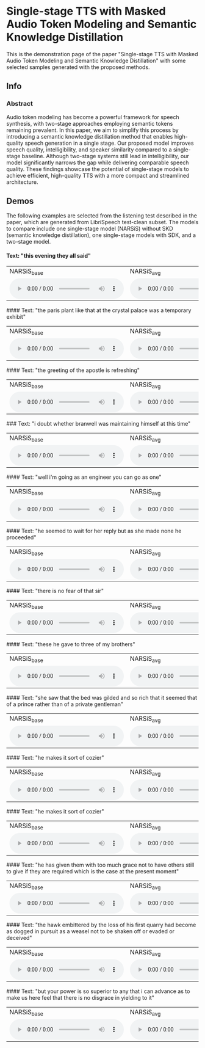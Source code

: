 # Single-stage TTS with Masked Audio Token Modeling and Semantic Knowledge Distillation

This is the demonstration page of the paper "Single-stage TTS with Masked Audio Token Modeling and Semantic Knowledge Distillation" with some selected samples generated with the proposed methods.

## Info

### Abstract

Audio token modeling has become a powerful framework for speech synthesis, with two-stage approaches employing semantic tokens remaining prevalent. In this paper, we aim to simplify this process by introducing a semantic knowledge distillation method that enables high- quality speech generation in a single stage. Our proposed model improves speech quality, intelligibility, and speaker similarity compared to a single- stage baseline. Although two-stage systems still lead in intelligibility, our model significantly narrows the gap while delivering comparable speech quality. These findings showcase the potential of single-stage models to achieve efficient, high-quality TTS with a more compact and streamlined architecture.

## Demos

The following examples are selected from the listening test described in the paper, which are generated from LibriSpeech test-clean subset. The models to compare include one single-stage model (NARSiS) without SKD (semantic knowledge distillation), one single-stage models with SDK, and a two-stage model.

#### Text: "this evening they all said"
<html>
<table>
  <tr>
    <td>
      NARSiS<sub>base</sub>
    </td>
    <td>
      NARSiS<sub>avg</sub>
    </td>
    <td>
      NAT 2-stage
    </td>
    <td>
      Ground truth
    </td>
  </tr>
  <tr> 
    <td>
        <audio controls>
        <source src="audios/672-122797-0028.vanilla.wav">
        </audio>
    </td>
    <td>
        <audio controls>
        <source src="audios/672-122797-0028.avg.wav">
        </audio>
    </td>
    <td>
        <audio controls>
        <source src="audios/672-122797-0028.2stages.wav">
        </audio>
    </td>
    <td>
        <audio controls>
        <source src="audios/672-122797-0028.gt.wav">
        </audio>
    </td>
  </tr>
</table>
</html>
#### Text: "the paris plant like that at the crystal palace was a temporary exhibit"
<html>
<table>
  <tr>
    <td>
      NARSiS<sub>base</sub>
    </td>
    <td>
      NARSiS<sub>avg</sub>
    </td>
    <td>
      NAT 2-stage
    </td>
    <td>
      Ground truth
    </td>
  </tr>
  <tr> 
    <td>
        <audio controls>
        <source src="audios/2300-131720-0000.vanilla.wav">
        </audio>
    </td>
    <td>
        <audio controls>
        <source src="audios/2300-131720-0000.avg.wav">
        </audio>
    </td>
    <td>
        <audio controls>
        <source src="audios/2300-131720-0000.2stages.wav">
        </audio>
    </td>
    <td>
        <audio controls>
        <source src="audios/2300-131720-0000.gt.wav">
        </audio>
    </td>
  </tr>
</table>
</html>
#### Text: "the greeting of the apostle is refreshing"
<html>
<table>
  <tr>
    <td>
      NARSiS<sub>base</sub>
    </td>
    <td>
      NARSiS<sub>avg</sub>
    </td>
    <td>
      NAT 2-stage
    </td>
    <td>
      Ground truth
    </td>
  </tr>
  <tr> 
    <td>
        <audio controls>
        <source src="audios/2830-3980-0040.vanilla.wav">
        </audio>
    </td>
    <td>
        <audio controls>
        <source src="audios/2830-3980-0040.avg.wav">
        </audio>
    </td>
    <td>
        <audio controls>
        <source src="audios/2830-3980-0040.2stages.wav">
        </audio>
    </td>
    <td>
        <audio controls>
        <source src="audios/2830-3980-0040.gt.wav">
        </audio>
    </td>
  </tr>
</table>
</html>
### Text: "i doubt whether branwell was maintaining himself at this time"
<html>
<table>
  <tr>
    <td>
      NARSiS<sub>base</sub>
    </td>
    <td>
      NARSiS<sub>avg</sub>
    </td>
    <td>
      NAT 2-stage
    </td>
    <td>
      Ground truth
    </td>
  </tr>
  <tr> 
    <td>
        <audio controls>
        <source src="audios/3575-170457-0056.vanilla.wav">
        </audio>
    </td>
    <td>
        <audio controls>
        <source src="audios/3575-170457-0056.avg.wav">
        </audio>
    </td>
    <td>
        <audio controls>
        <source src="audios/3575-170457-0056.2stages.wav">
        </audio>
    </td>
    <td>
        <audio controls>
        <source src="audios/3575-170457-0056.gt.wav">
        </audio>
    </td>
  </tr>
</table>
</html>
#### Text: "well i'm going as an engineer you can go as one"
<html>
<table>
  <tr>
    <td>
      NARSiS<sub>base</sub>
    </td>
    <td>
      NARSiS<sub>avg</sub>
    </td>
    <td>
      NAT 2-stage
    </td>
    <td>
      Ground truth
    </td>
  </tr>
  <tr> 
    <td>
        <audio controls>
        <source src="audios/4507-16021-0049.vanilla.wav">
        </audio>
    </td>
    <td>
        <audio controls>
        <source src="audios/4507-16021-0049.avg.wav">
        </audio>
    </td>
    <td>
        <audio controls>
        <source src="audios/4507-16021-0049.2stages.wav">
        </audio>
    </td>
    <td>
        <audio controls>
        <source src="audios/4507-16021-0049.gt.wav">
        </audio>
    </td>
  </tr>
</table>
</html>
#### Text: "he seemed to wait for her reply but as she made none he proceeded"
<html>
<table>
  <tr>
    <td>
      NARSiS<sub>base</sub>
    </td>
    <td>
      NARSiS<sub>avg</sub>
    </td>
    <td>
      NAT 2-stage
    </td>
    <td>
      Ground truth
    </td>
  </tr>
  <tr> 
    <td>
        <audio controls>
        <source src="audios/4992-23283-0008.vanilla.wav">
        </audio>
    </td>
    <td>
        <audio controls>
        <source src="audios/4992-23283-0008.avg.wav">
        </audio>
    </td>
    <td>
        <audio controls>
        <source src="audios/4992-23283-0008.2stages.wav">
        </audio>
    </td>
    <td>
        <audio controls>
        <source src="audios/4992-23283-0008.gt.wav">
        </audio>
    </td>
  </tr>
</table>
</html>
#### Text: "there is no fear of that sir"
<html>
<table>
  <tr>
    <td>
      NARSiS<sub>base</sub>
    </td>
    <td>
      NARSiS<sub>avg</sub>
    </td>
    <td>
      NAT 2-stage
    </td>
    <td>
      Ground truth
    </td>
  </tr>
  <tr> 
    <td>
        <audio controls>
        <source src="audios/5105-28241-0007.vanilla.wav">
        </audio>
    </td>
    <td>
        <audio controls>
        <source src="audios/5105-28241-0007.avg.wav">
        </audio>
    </td>
    <td>
        <audio controls>
        <source src="audios/5105-28241-0007.2stages.wav">
        </audio>
    </td>
    <td>
        <audio controls>
        <source src="audios/5105-28241-0007.gt.wav">
        </audio>
    </td>
  </tr>
</table>
</html>
#### Text: "these he gave to three of my brothers"
<html>
<table>
  <tr>
    <td>
      NARSiS<sub>base</sub>
    </td>
    <td>
      NARSiS<sub>avg</sub>
    </td>
    <td>
      NAT 2-stage
    </td>
    <td>
      Ground truth
    </td>
  </tr>
  <tr> 
    <td>
        <audio controls>
        <source src="audios/5142-33396-0004.vanilla.wav">
        </audio>
    </td>
    <td>
        <audio controls>
        <source src="audios/5142-33396-0004.avg.wav">
        </audio>
    </td>
    <td>
        <audio controls>
        <source src="audios/5142-33396-0004.2stages.wav">
        </audio>
    </td>
    <td>
        <audio controls>
        <source src="audios/5142-33396-0004.gt.wav">
        </audio>
    </td>
  </tr>
</table>
</html>
#### Text: "she saw that the bed was gilded and so rich that it seemed that of a prince rather than of a private gentleman"
<html>
<table>
  <tr>
    <td>
      NARSiS<sub>base</sub>
    </td>
    <td>
      NARSiS<sub>avg</sub>
    </td>
    <td>
      NAT 2-stage
    </td>
    <td>
      Ground truth
    </td>
  </tr>
  <tr> 
    <td>
        <audio controls>
        <source src="audios/5639-40744-0013.vanilla.wav">
        </audio>
    </td>
    <td>
        <audio controls>
        <source src="audios/5639-40744-0013.avg.wav">
        </audio>
    </td>
    <td>
        <audio controls>
        <source src="audios/5639-40744-0013.2stages.wav">
        </audio>
    </td>
    <td>
        <audio controls>
        <source src="audios/5639-40744-0013.gt.wav">
        </audio>
    </td>
  </tr>
</table>
</html>
#### Text: "he makes it sort of cozier"
<html>
<table>
  <tr>
    <td>
      NARSiS<sub>base</sub>
    </td>
    <td>
      NARSiS<sub>avg</sub>
    </td>
    <td>
      NAT 2-stage
    </td>
    <td>
      Ground truth
    </td>
  </tr>
  <tr> 
    <td>
        <audio controls>
        <source src="audios/6930-76324-0018.vanilla.wav">
        </audio>
    </td>
    <td>
        <audio controls>
        <source src="audios/6930-76324-0018.avg.wav">
        </audio>
    </td>
    <td>
        <audio controls>
        <source src="audios/6930-76324-0018.2stages.wav">
        </audio>
    </td>
    <td>
        <audio controls>
        <source src="audios/6930-76324-0018.gt.wav">
        </audio>
    </td>
  </tr>
</table>
</html>
#### Text: "he makes it sort of cozier"
<html>
<table>
  <tr>
    <td>
      NARSiS<sub>base</sub>
    </td>
    <td>
      NARSiS<sub>avg</sub>
    </td>
    <td>
      NAT 2-stage
    </td>
    <td>
      Ground truth
    </td>
  </tr>
  <tr> 
    <td>
        <audio controls>
        <source src="audios/6930-76324-0018.vanilla.wav">
        </audio>
    </td>
    <td>
        <audio controls>
        <source src="audios/6930-76324-0018.avg.wav">
        </audio>
    </td>
    <td>
        <audio controls>
        <source src="audios/6930-76324-0018.2stages.wav">
        </audio>
    </td>
    <td>
        <audio controls>
        <source src="audios/6930-76324-0018.gt.wav">
        </audio>
    </td>
  </tr>
</table>
</html>
#### Text: "he has given them with too much grace not to have others still to give if they are required which is the case at the present moment"
<html>
<table>
  <tr>
    <td>
      NARSiS<sub>base</sub>
    </td>
    <td>
      NARSiS<sub>avg</sub>
    </td>
    <td>
      NAT 2-stage
    </td>
    <td>
      Ground truth
    </td>
  </tr>
  <tr> 
    <td>
        <audio controls>
        <source src="audios/7127-75946-0006.vanilla.wav">
        </audio>
    </td>
    <td>
        <audio controls>
        <source src="audios/7127-75946-0006.avg.wav">
        </audio>
    </td>
    <td>
        <audio controls>
        <source src="audios/7127-75946-0006.2stages.wav">
        </audio>
    </td>
    <td>
        <audio controls>
        <source src="audios/7127-75946-0006.gt.wav">
        </audio>
    </td>
  </tr>
</table>
</html>
#### Text: "the hawk embittered by the loss of his first quarry had become as dogged in pursuit as a weasel not to be shaken off or evaded or deceived"
<html>
<table>
  <tr>
    <td>
      NARSiS<sub>base</sub>
    </td>
    <td>
      NARSiS<sub>avg</sub>
    </td>
    <td>
      NAT 2-stage
    </td>
    <td>
      Ground truth
    </td>
  </tr>
  <tr> 
    <td>
        <audio controls>
        <source src="audios/7176-88083-0022.vanilla.wav">
        </audio>
    </td>
    <td>
        <audio controls>
        <source src="audios/7176-88083-0022.avg.wav">
        </audio>
    </td>
    <td>
        <audio controls>
        <source src="audios/7176-88083-0022.2stages.wav">
        </audio>
    </td>
    <td>
        <audio controls>
        <source src="audios/7176-88083-0022.gt.wav">
        </audio>
    </td>
  </tr>
</table>
</html>
#### Text: "but your power is so superior to any that i can advance as to make us here feel that there is no disgrace in yielding to it"
<html>
<table>
  <tr>
    <td>
      NARSiS<sub>base</sub>
    </td>
    <td>
      NARSiS<sub>avg</sub>
    </td>
    <td>
      NAT 2-stage
    </td>
    <td>
      Ground truth
    </td>
  </tr>
  <tr> 
    <td>
        <audio controls>
        <source src="audios/8455-210777-0033.vanilla.wav">
        </audio>
    </td>
    <td>
        <audio controls>
        <source src="audios/8455-210777-0033.avg.wav">
        </audio>
    </td>
    <td>
        <audio controls>
        <source src="audios/8455-210777-0033.2stages.wav">
        </audio>
    </td>
    <td>
        <audio controls>
        <source src="audios/8455-210777-0033.gt.wav">
        </audio>
    </td>
  </tr>
</table>
</html>
    
